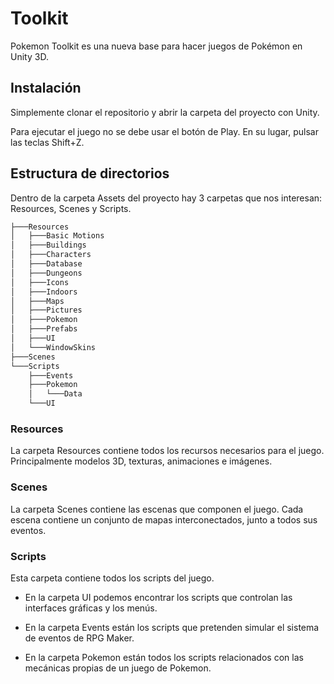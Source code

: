 # Toolkit

Pokemon Toolkit es una nueva base para hacer juegos de Pokémon en Unity 3D.

## Instalación

Simplemente clonar el repositorio y abrir la carpeta del proyecto con Unity.
 
Para ejecutar el juego no se debe usar el botón de Play. En su lugar, pulsar las teclas Shift+Z.

## Estructura de directorios

Dentro de la carpeta Assets del proyecto hay 3 carpetas que nos interesan: Resources, Scenes y Scripts.

```bash
├───Resources
│   ├───Basic Motions
│   ├───Buildings
│   ├───Characters
│   ├───Database
│   ├───Dungeons
│   ├───Icons
│   ├───Indoors
│   ├───Maps
│   ├───Pictures
│   ├───Pokemon
│   ├───Prefabs
│   ├───UI
│   └───WindowSkins
├───Scenes
└───Scripts
    ├───Events
    ├───Pokemon
    │   └───Data
    └───UI
```

### Resources

La carpeta Resources contiene todos los recursos necesarios para el juego. Principalmente modelos 3D, texturas, animaciones e imágenes.

### Scenes

La carpeta Scenes contiene las escenas que componen el juego. Cada escena contiene un conjunto de mapas interconectados, junto a todos sus eventos.

### Scripts

Esta carpeta contiene todos los scripts del juego.

- En la carpeta UI podemos encontrar los scripts que controlan las interfaces gráficas y los menús.

- En la carpeta Events están los scripts que pretenden simular el sistema de eventos de RPG Maker.

- En la carpeta Pokemon están todos los scripts relacionados con las mecánicas propias de un juego de Pokemon.